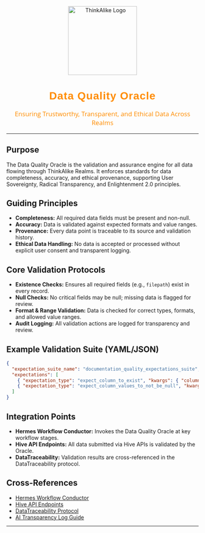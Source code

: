 <!-- ThinkAlike Branded Markdown Template -->

<p align="center">
  <img src="/docs/assets/thinkalike_logo.png" alt="ThinkAlike Logo" width="180"/>
</p>

<h1 align="center" style="font-family: 'Montserrat', Arial, sans-serif; font-weight: 700; color: #FF8C00; letter-spacing: 0.04em;">
Data Quality Oracle
</h1>

<p align="center" style="font-size: 1.2em; color: #FF8C00; font-family: 'Open Sans', Arial, sans-serif;">
Ensuring Trustworthy, Transparent, and Ethical Data Across Realms
</p>

---

## Purpose
The Data Quality Oracle is the validation and assurance engine for all data flowing through ThinkAlike Realms. It enforces standards for data completeness, accuracy, and ethical provenance, supporting User Sovereignty, Radical Transparency, and Enlightenment 2.0 principles.

## Guiding Principles
- **Completeness:** All required data fields must be present and non-null.
- **Accuracy:** Data is validated against expected formats and value ranges.
- **Provenance:** Every data point is traceable to its source and validation history.
- **Ethical Data Handling:** No data is accepted or processed without explicit user consent and transparent logging.

## Core Validation Protocols
- **Existence Checks:** Ensures all required fields (e.g., `filepath`) exist in every record.
- **Null Checks:** No critical fields may be null; missing data is flagged for review.
- **Format & Range Validation:** Data is checked for correct types, formats, and allowed value ranges.
- **Audit Logging:** All validation actions are logged for transparency and review.

## Example Validation Suite (YAML/JSON)
```json
{
  "expectation_suite_name": "documentation_quality_expectations_suite",
  "expectations": [
    { "expectation_type": "expect_column_to_exist", "kwargs": { "column": "filepath" } },
    { "expectation_type": "expect_column_values_to_not_be_null", "kwargs": { "column": "filepath" } }
  ]
}
```

## Integration Points
- **Hermes Workflow Conductor:** Invokes the Data Quality Oracle at key workflow stages.
- **Hive API Endpoints:** All data submitted via Hive APIs is validated by the Oracle.
- **DataTraceability:** Validation results are cross-referenced in the DataTraceability protocol.

## Cross-References
- [Hermes Workflow Conductor](hermes_workflow_conductor.md)
- [Hive API Endpoints](hive_api_endpoints.md)
- [DataTraceability Protocol](data_traceability_protocol.md)
- [AI Transparency Log Guide](../guides/developer_guides/ai/ai_transparency_log.md)

---
<!-- Legacy Enrichment: This guide harmonizes and extends concepts from legacy `documentation_quality_expectations_suite.json` and related validation protocols, aligning them with the current ThinkAlike architecture and ethical standards. -->
